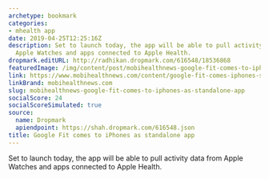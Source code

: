 ```yaml
---
archetype: bookmark
categories:
- mhealth app
date: 2019-04-25T12:25:16Z
description: Set to launch today, the app will be able to pull activity data from
  Apple Watches and apps connected to Apple Health.
dropmark.editURL: http://radhikan.dropmark.com/616548/18536868
featuredImage: /img/content/post/mobihealthnews-google-fit-comes-to-iphones-as-standalone-app.png
link: https://www.mobihealthnews.com/content/google-fit-comes-iphones-standalone-app
linkBrand: mobihealthnews.com
slug: mobihealthnews-google-fit-comes-to-iphones-as-standalone-app
socialScore: 24
socialScoreSimulated: true
source:
  name: Dropmark
  apiendpoint: https://shah.dropmark.com/616548.json
title: Google Fit comes to iPhones as standalone app
---
```

Set to launch today, the app will be able to pull activity data from Apple Watches and apps connected to Apple Health.